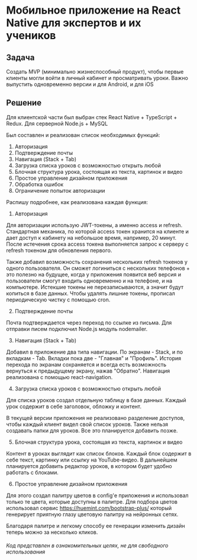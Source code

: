 # Мобильное приложение на React Native для экспертов и их учеников
## Задача
Создать MVP (минимально жизнеспособный продукт), чтобы первые клиенты могли войти в личный кабинет и просматривать уроки. Важно выпустить одновременно версии и для Android, и для iOS

## Решение
Для клиентской части был выбран стек React Native + TypeScript + Redux. Для серверной Node.js + MySQL

Был составлен и реализован список необходимых функций:

1. Авторизация
2. Подтверждение почты
3. Навигация (Stack + Tab)
4. Загрузка списка уроков с возможностью открыть любой
5. Блочная структура урока, состоящая из текста, картинок и видео
6. Простое управление дизайном приложения
7. Обработка ошибок
8. Ограничение попыток авторизации

Распишу подробнее, как реализована каждая функция:

1. Авторизация

Для авторизации использую JWT-токены, а именно access и refresh. Стандартная механика, по которой access токен хранится на клиенте и дает доступ к кабинету на небольшое время, например, 20 минут. После истечения срока access токена выполняется запрос к серверу с refresh токеном для обновления первого.

Также добавил возможность сохранения нескольких refresh токенов у одного пользователя. Он сможет логиниться с нескольких телефонов + это полезно на будущее, когда у приложения появится веб версия и пользователи смогут входить одновременно и на телефоне, и на компьютере. Истекшие токены не перезаписываются, а значит будут копиться в базе данных. Чтобы удалять лишние токены, прописал периодическую чистку с помощью cron.

2. Подтверждение почты

Почта подтверждается через переход по ссылке из письма. Для отправки писем подключил Node.js модуль nodemailer.

3. Навигация (Stack + Tab)

Добавил в приложение два типа навигации. По экранам - Stack, и по вкладкам - Tab. Вкладки пока две - "Главная" и "Профиль". История перехода по экранам сохраняется и всегда есть возможность вернуться к предыдущему экрану, нажав "Обратно". Навигация реализована с помощью react-navigation.

4. Загрузка списка уроков с возможностью открыть любой

Для списка уроков создал отдельную таблицу в базе данных. Каждый урок содержит в себе заголовок, обложку и контент.

В текущей версии приложения не реализовано разделение доступов, чтобы каждый клиент видел свой список уроков. Также нельзя создавать папки для уроков. Все это планируется добавить позже.

5. Блочная структура урока, состоящая из текста, картинок и видео

Контент в уроках выглядит как список блоков. Каждый блок содержит в себе текст, картинку или ссылку на YouTube-видео. В дальнейшем планируется добавить редактор уроков, в котором будет удобно работать с блоками.

6. Простое управление дизайном приложения

Для этого создал палитру цветов в config'е приложения и использовал только те цвета, которые доступны в палитре. Для подбора цветов использовал сервис https://huemint.com/bootstrap-plus/ который генерирует приятную глазу цветовую палитру на нейронных сетях.

Благодаря палитре и легкому способу ее генерации изменить дизайн теперь можно за несколько кликов.

###### Код представлен в ознакомительных целях, не для свободного использования
